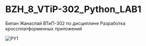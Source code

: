 # BZH_8_VTiP-302_Python_LAB1

Бипан Жанаспай ВТиП-302 по дисциплине Разработка кроссплатформенных приложений

![PY1](https://user-images.githubusercontent.com/71000401/195237905-323ac6ee-69f1-4c33-999f-02b65cc50c0e.PNG)
